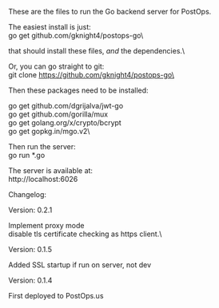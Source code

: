These are the files to run the Go backend server for PostOps.

The easiest install is just:\
go get github.com/gknight4/postops-go\

that should install these files, *and* the dependencies.\

Or, you can go straight to git:\
git clone https://github.com/gknight4/postops-go\

Then these packages need to be installed:

go get github.com/dgrijalva/jwt-go\
go get github.com/gorilla/mux\
go get golang.org/x/crypto/bcrypt\
go get gopkg.in/mgo.v2\

Then run the server:\
go run *.go

The server is available at:\
http://localhost:6026


Changelog:

Version: 0.2.1

Implement proxy mode\
disable tls certificate checking as https client.\


Version: 0.1.5

Added SSL startup if run on server, not dev

Version: 0.1.4

First deployed to PostOps.us